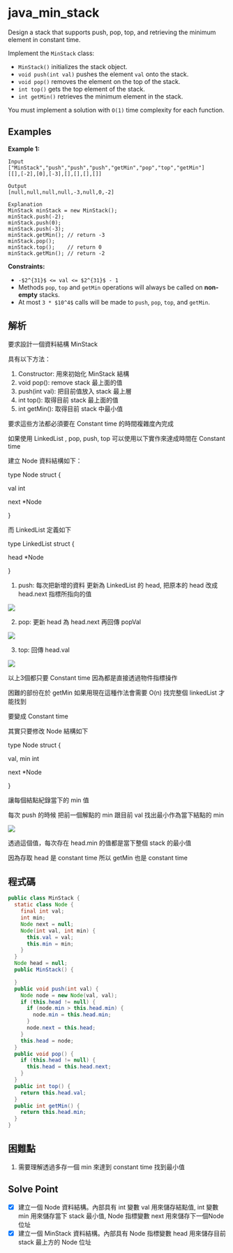 # java_min_stack

Design a stack that supports push, pop, top, and retrieving the minimum element in constant time.

Implement the `MinStack` class:

- `MinStack()` initializes the stack object.
- `void push(int val)` pushes the element `val` onto the stack.
- `void pop()` removes the element on the top of the stack.
- `int top()` gets the top element of the stack.
- `int getMin()` retrieves the minimum element in the stack.

You must implement a solution with `O(1)` time complexity for each function.

## Examples

**Example 1:**

```
Input
["MinStack","push","push","push","getMin","pop","top","getMin"]
[[],[-2],[0],[-3],[],[],[],[]]

Output
[null,null,null,null,-3,null,0,-2]

Explanation
MinStack minStack = new MinStack();
minStack.push(-2);
minStack.push(0);
minStack.push(-3);
minStack.getMin(); // return -3
minStack.pop();
minStack.top();    // return 0
minStack.getMin(); // return -2

```

**Constraints:**

- `-$2^{31}$ <= val <= $2^{31}$ - 1`
- Methods `pop`, `top` and `getMin` operations will always be called on **non-empty** stacks.
- At most `3 * $10^4$` calls will be made to `push`, `pop`, `top`, and `getMin`.

## 解析

要求設計一個資料結構 MinStack

具有以下方法：

1. Constructor: 用來初始化 MinStack 結構
2. void pop():  remove stack 最上面的值
3. push(int val): 把目前值放入 stack 最上層
4. int top(): 取得目前 stack 最上面的值
5. int getMin(): 取得目前 stack 中最小值

要求這些方法都必須要在 Constant time 的時間複雜度內完成

如果使用 LinkedList , pop, push, top 可以使用以下實作來達成時間在 Constant time

建立 Node 資料結構如下：

type Node struct {

   val int

   next *Node

}

而 LinkedList 定義如下

type LinkedList struct {

   head *Node

}

1. push: 每次把新增的資料 更新為 LinkedList 的 head, 把原本的 head 改成 head.next 指標所指向的值

 ![](https://i.imgur.com/PK850bh.png)

2. pop: 更新 head 為 head.next 再回傳 popVal

![](https://i.imgur.com/ynC8TZx.png)

3.  top: 回傳 head.val

![](https://i.imgur.com/sKqOAC9.png)

以上3個都只要 Constant time 因為都是直接透過物件指標操作

困難的部份在於 getMin 如果用現在這種作法會需要 O(n) 找完整個 linkedList 才能找到

要變成 Constant time

其實只要修改 Node 結構如下

type Node struct {

   val, min int

   next *Node

}

讓每個結點紀錄當下的 min 值

每次 push 的時候 把前一個解點的 min 跟目前 val 找出最小作為當下結點的 min

![](https://i.imgur.com/UXQ86Hf.png)


透過這個值，每次存在 head.min 的值都是當下整個 stack 的最小值

因為存取 head 是 constant time 所以 getMin 也是 constant time

## 程式碼
```java
public class MinStack {
  static class Node {
    final int val;
    int min;
    Node next = null;
    Node(int val, int min) {
      this.val = val;
      this.min = min;
    }
  }
  Node head = null;
  public MinStack() {

  }
  public void push(int val) {
    Node node = new Node(val, val);
    if (this.head != null) {
      if (node.min > this.head.min) {
        node.min = this.head.min;
      }
      node.next = this.head;
    }
    this.head = node;
  }
  public void pop() {
    if (this.head != null) {
      this.head = this.head.next;
    }
  }
  public int top() {
    return this.head.val;
  }
  public int getMin() {
    return this.head.min;
  }
}

```
## 困難點

1. 需要理解透過多存一個 min 來達到 constant time 找到最小值

## Solve Point

- [x]  建立一個 Node 資料結構。內部具有 int 變數 val 用來儲存結點值, int 變數 min 用來儲存當下 stack 最小值, Node 指標變數 next 用來儲存下一個Node位址
- [x]  建立一個 MinStack 資料結構。內部具有 Node 指標變數 head 用來儲存目前 stack 最上方的 Node 位址